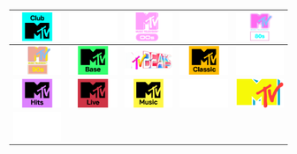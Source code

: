 | ![](https://raw.githubusercontent.com/RevGear/logo/master/Networks/MTV/ClubMTV.png)| ![](https://raw.githubusercontent.com/RevGear/logo/master/Networks/MTV/MTV.png)| ![](https://raw.githubusercontent.com/RevGear/logo/master/Networks/MTV/MTV00s.png)| ![](https://raw.githubusercontent.com/RevGear/logo/master/Networks/MTV/MTV2.png)| ![](https://raw.githubusercontent.com/RevGear/logo/master/Networks/MTV/MTV80s.png)| 
|:---:|:---:|:---:|:---:|:---:| 
| ![](https://raw.githubusercontent.com/RevGear/logo/master/Networks/MTV/MTV90s.png)| ![](https://raw.githubusercontent.com/RevGear/logo/master/Networks/MTV/MTVBase.png)| ![](https://raw.githubusercontent.com/RevGear/logo/master/Networks/MTV/MTVBeats.png)| ![](https://raw.githubusercontent.com/RevGear/logo/master/Networks/MTV/MTVClassic.png)| ![](https://raw.githubusercontent.com/RevGear/logo/master/Networks/MTV/MTVClassic_1.png)| 
| ![](https://raw.githubusercontent.com/RevGear/logo/master/Networks/MTV/MTVHits.png)| ![](https://raw.githubusercontent.com/RevGear/logo/master/Networks/MTV/MTVLive.png)| ![](https://raw.githubusercontent.com/RevGear/logo/master/Networks/MTV/MTVMusic.png)| ![](https://raw.githubusercontent.com/RevGear/logo/master/Networks/MTV/MTVU.png)| ![](https://raw.githubusercontent.com/RevGear/logo/master/Networks/MTV/MTV_2.png)| 
| ![](https://raw.githubusercontent.com/RevGear/logo/master/Networks/MTV/mymtv.png) | 
